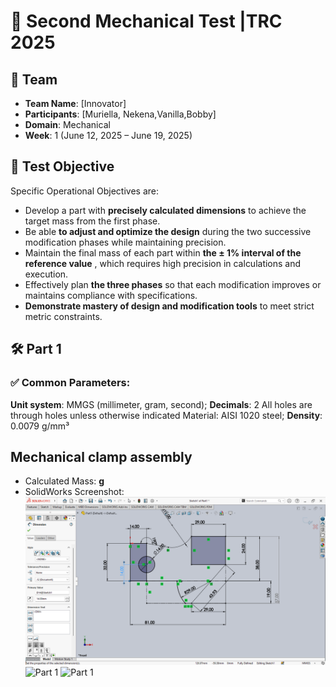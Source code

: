 # 📄 Second Mechanical Test |TRC 2025


## 👤 Team
- **Team Name**: [Innovator]
- **Participants**: [Muriella, Nekena,Vanilla,Bobby]
- **Domain**: Mechanical
- **Week**: 1 (June 12, 2025 – June 19, 2025)

## 🎯 Test Objective
Specific Operational Objectives are:

- Develop a part with **precisely calculated dimensions** to achieve the target mass from the first phase.
- Be able **to adjust and optimize the design** during the two successive modification phases while maintaining precision.
- Maintain the final mass of each part within **the ± 1% interval of the reference value** , which requires high precision in calculations and execution.
- Effectively plan **the three phases** so that each modification improves or maintains compliance with specifications.
- **Demonstrate mastery of design and modification tools** to meet strict metric constraints.

## 🛠️ Part 1 
### ✅ Common Parameters:
**Unit system**: MMGS (millimeter, gram, second);
**Decimals**: 2 All holes are through holes unless otherwise indicated Material: AISI 1020 steel; **Density**: 0.0079 g/mm³

## Mechanical clamp assembly
- Calculated Mass: **g**
- SolidWorks Screenshot:
 ![Part 1](../screenshots/part1a1.png)
 ![Part 1](../screenshots/part1a2.png)
 ![Part 1](../screenshots/part1Final.png)
 

